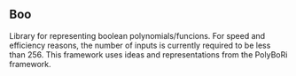 Boo
---

Library for representing boolean polynomials/funcions. For speed and efficiency
reasons, the number of inputs is currently required to be less than 256. This
framework uses ideas and representations from the PolyBoRi framework.
